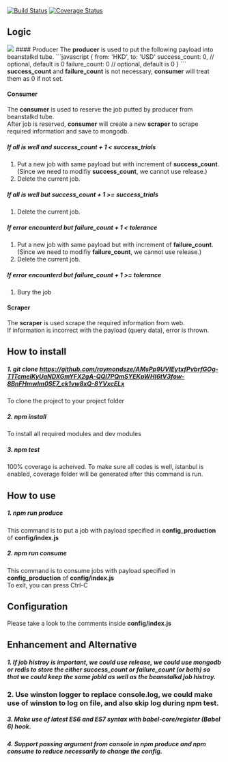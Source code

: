 [![Build Status](https://travis-ci.org/raymondsze/AMsPp9UVIEytxfPvbrfGOg-T1TcmeIKyUaNDXGmYFX2gA-QQl7PQmSYEKpWHI6tV3fow-8BnFHmwIm0SE7_ck1vw8xQ-8YVxcELx.svg)](https://travis-ci.org/raymondsze/AMsPp9UVIEytxfPvbrfGOg-T1TcmeIKyUaNDXGmYFX2gA-QQl7PQmSYEKpWHI6tV3fow-8BnFHmwIm0SE7_ck1vw8xQ-8YVxcELx.svg?branch=master)
[![Coverage Status](https://coveralls.io/repos/raymondsze/AMsPp9UVIEytxfPvbrfGOg-T1TcmeIKyUaNDXGmYFX2gA-QQl7PQmSYEKpWHI6tV3fow-8BnFHmwIm0SE7_ck1vw8xQ-8YVxcELx/badge.svg?branch=master)](https://coveralls.io/r/raymondsze/AMsPp9UVIEytxfPvbrfGOg-T1TcmeIKyUaNDXGmYFX2gA-QQl7PQmSYEKpWHI6tV3fow-8BnFHmwIm0SE7_ck1vw8xQ-8YVxcELx?branch=master)
  
## Logic
<img src="http://image.lxway.com/upload/9/3e/93e1a6ee4c096e918fdeaac3939300f9.png"/>  
#### Producer
The <b>producer</b> is used to put the following payload into beanstalkd tube.  
```javascript
{
	from: 'HKD',
	to: 'USD'
	success_count: 0, // optional, default is 0
	failure_count: 0 // optional, default is 0
}
```
<b>success_count</b> and <b>failure_count</b> is not necessary, <b>consumer</b> will treat them as 0 if not set.  

#### Consumer
The <b>consumer</b> is used to reserve the job putted by producer from beanstalkd tube.  
After job is reserved, <b>consumer</b> will create a new <b>scraper</b> to scrape required information and save to mongodb.  

##### If all is well and <b>success\_count</b> + 1 < <b>success\_trials</b>  
1. Put a new job with same payload but with increment of <b>success\_count</b>. \(Since we need to modifiy <b>success\_count</b>, we cannot use release.\)  
2. Delete the current job.  

##### If all is well but <b>success\_count</b> + 1 >= <b>success\_trials</b>  
1. Delete the current job.  

##### If error encounterd but <b>failure\_count</b> + 1 < <b>tolerance</b>  
1. Put a new job with same payload but with increment of <b>failure\_count</b>. (Since we need to modifiy <b>failure\_count</b>, we cannot use release.)  
2. Delete the current job.  

##### If error encounterd but <b>failure\_count</b> + 1 >= <b>tolerance</b>  
1. Bury the job  

#### Scraper
The <b>scraper</b> is used scrape the required information from web.  
If information is incorrect with the payload (query data), error is thrown.  

## How to install
##### 1. git clone https://github.com/raymondsze/AMsPp9UVIEytxfPvbrfGOg-T1TcmeIKyUaNDXGmYFX2gA-QQl7PQmSYEKpWHI6tV3fow-8BnFHmwIm0SE7_ck1vw8xQ-8YVxcELx  
To clone the project to your project folder
##### 2. npm install
To install all required modules and dev modules
##### 3. npm test
100% coverage is acheived. To make sure all codes is well, istanbul is enabled, coverage folder will be generated after this command is run.

## How to use
##### 1. npm run produce  
This command is to put a job with payload specified in <b>config_production</b> of <b> config/index.js </b>  
##### 2. npm run consume
This command is to consume jobs with payload specified in <b>config_production</b> of <b> config/index.js </b>  
To exit, you can press Ctrl-C  

## Configuration
Please take a look to the comments inside <b> config/index.js </b>

## Enhancement and Alternative
##### 1. If job histroy is important, we could use <b>release</b>, we could use <b>mongodb</b> or <b>redis</b> to store the either success_count or failure_count (or both) so that we could keep the same jobId as well as the beanstalkd job histroy.  
### 2. Use <b>winston</b> logger to replace console.log, we could make use of <b>winston</b> to log on file, and also skip log during <b>npm test</b>.  
##### 3. Make use of latest ES6 and ES7 syntax with <b>babel-core/register</b> (Babel 6) hook.
##### 4. Support passing argument from console in <b>npm produce</b> and <b>npm consume</b> to reduce necessarily to change the config.
